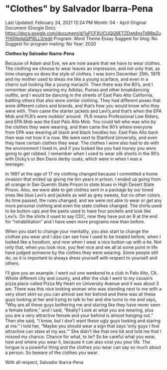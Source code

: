 # "Clothes" by Salvador Ibarra-Pena

Last Updated: February 24, 2021 12:24 PM
Month: 04 - April
Original Document (Google Doc): https://docs.google.com/document/d/1uFCFXUCUQQ9ETZDwt4nxTd98pZuYH0jfedgQiPi6LL0/edit
Program: Word Theme Essay
Suggest for blog: No
Suggest for program mailing: No
Year: 2020

**Clothes by Salvador Ibarra-Pena**

Because of Adam and Eve, we are now aware that we have to wear clothes. The clothing we choose to wear leaves an impression, and not only that, as time changes so does the style of clothes. I was born December 25th, 1979 and my mother used to dress me like a young scarface, and even in a charro suit looking like a young mariachi. Then there was the 80’s, and I remember always wearing my Adidas, Pumas and other breakdancing outfits, and I would be dancing in the streets of East Palo Alto California, battling others that also wore similar clothing. They had different poses that wore different colors and brands, and that’s how you would know who they were with. Then came the starter jackets and Levi’s,and that’s when the EPA Mob and PLR’s were mobbin’ around.  PLR means Professional Low Riders, and EPA Mob was the East Palo Alto Mob. You could tell who was who by the clothes they were wearing, and then came the 90’s where everyone from EPA was wearing all black and black hoodies too. East Palo Alto back then was not how it is now. We were next to Stanford University, and even they have certain clothes they wear. The clothes I wore also had to do with the environment I lived in, and if you looked like you had money you were going to get robbed. I remember when I used to wear silk shorts in the 90’s with Dicky’s or Ben Davis derby coats, which were in when I was a teenager.

In 1997 at the age of 17 my clothing changed because I committed a home invasion that ended up giving me ten years in prison. I ended up going from all orange in San Quentin State Prison to state blues in High Desert State Prison. Also, we were able to get clothes sent in a package by our loved ones like blue Levi’s and jackets as well as grey sweats, but no other colors. As time passed, the rules changed, and we were not able to wear or get any more personal clothing and even the state clothes changed. The shirts used to be button-ups and the pants used to have four pockets and look like Levi’s. On the shirts it used to say CDC, now they have put an R at the end for “rehabilitation” and I have seen more programs now than before.

When you start to change your mentality, you also start to change the clothes you wear and I also can see how I used to be treated before, when I looked like a hoodlum, and now when I wear a nice button-up with a tie. Not only that, when you look nice, you feel nice and we all at some point in life have judged someone by the clothes they were wearing. Some people still do, so it is important to always dress yourself with respect to yourself and others.

I’ll give you an example. I went out one weekend to a club in Palo Alto, CA. Whole different city and county, and after the club I went to my cousin’s pizza place called Pizza My Heart on University Avenue and it was about 3 am. There was this nice looking woman who was standing next to me with a very short skirt so you can almost see her behind and there was all these guys looking at her and trying to talk to her and she turns to me and says, “Why are all these guys bothering me and staring like they have never seen a female before,” and I said, “Really? Look at what you are wearing, plus you are a very attractive female and your behind is almost hanging out.” Then she said, “I know, but I don’t want these ugly guys looking and staring at me.” I told her, “Maybe you should wear a sign that says ‘only guys I find attractive can stare at my ass.’” She didn’t like that one bit and told me that I missed my chance. Chance for what, to lie? So be careful what you wear, how and where you wear it, because it can also cost you your life. The tongue is a powerful thing and the clothes you wear can say so much about a person. So beware of the clothes you wear.

With all respect, Salvador Ibarra-Pena